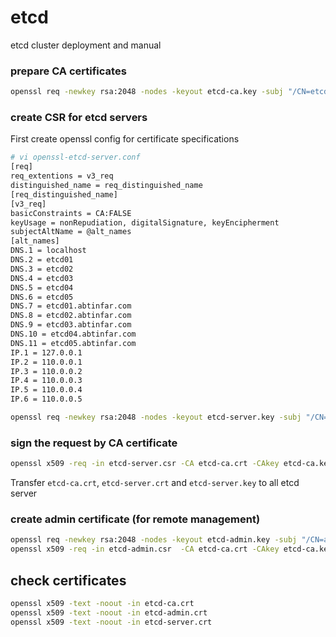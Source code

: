 # etcd
etcd cluster deployment and manual

### prepare CA certificates
``` bash
openssl req -newkey rsa:2048 -nodes -keyout etcd-ca.key -subj "/CN=etcd-ca" -days 3650 -out etcd-ca.crt
```

### create CSR for etcd servers
First create openssl config for certificate specifications
``` bash
# vi openssl-etcd-server.conf
[req]
req_extentions = v3_req
distinguished_name = req_distinguished_name
[req_distinguished_name]
[v3_req]
basicConstraints = CA:FALSE
keyUsage = nonRepudiation, digitalSignature, keyEncipherment
subjectAltName = @alt_names
[alt_names]
DNS.1 = localhost
DNS.2 = etcd01
DNS.3 = etcd02
DNS.4 = etcd03
DNS.5 = etcd04
DNS.6 = etcd05
DNS.7 = etcd01.abtinfar.com
DNS.8 = etcd02.abtinfar.com
DNS.9 = etcd03.abtinfar.com
DNS.10 = etcd04.abtinfar.com
DNS.11 = etcd05.abtinfar.com
IP.1 = 127.0.0.1
IP.2 = 110.0.0.1
IP.3 = 110.0.0.2
IP.4 = 110.0.0.3
IP.5 = 110.0.0.4 
IP.6 = 110.0.0.5 
```

``` bash
openssl req -newkey rsa:2048 -nodes -keyout etcd-server.key -subj "/CN=etcd-server" -config openssl-etcd-server.conf -out etcd-server.csr
```

### sign the request by CA certificate
``` bash
openssl x509 -req -in etcd-server.csr -CA etcd-ca.crt -CAkey etcd-ca.key -CAcreateserial -days 3650 -extensions v3_req -extfile openssl-etcd-server.conf -out etcd-server.crt
```
Transfer `etcd-ca.crt`, `etcd-server.crt` and `etcd-server.key` to all etcd server

### create admin certificate (for remote management)
``` bash
openssl req -newkey rsa:2048 -nodes -keyout etcd-admin.key -subj "/CN=admin" -out etcd-admin.csr   # create csr
openssl x509 -req -in etcd-admin.csr  -CA etcd-ca.crt -CAkey etcd-ca.key -CAcreateserial -days 3650 -out etcd-admin.crt  # sign the csr
```

## check certificates
``` bash
openssl x509 -text -noout -in etcd-ca.crt
openssl x509 -text -noout -in etcd-admin.crt
openssl x509 -text -noout -in etcd-server.crt
```

 
